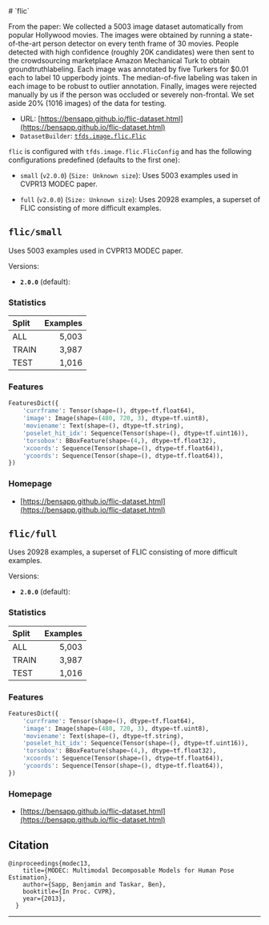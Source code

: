 <div itemscope itemtype="http://schema.org/Dataset">
  <div itemscope itemprop="includedInDataCatalog" itemtype="http://schema.org/DataCatalog">
    <meta itemprop="name" content="TensorFlow Datasets" />
  </div>
  <meta itemprop="name" content="flic" />
  <meta itemprop="description" content="&#10;From the paper: We collected a 5003 image dataset automatically from popular&#10;Hollywood movies. The images were obtained by running a state-of-the-art person&#10;detector on every tenth frame of 30 movies. People detected with high confidence&#10;(roughly 20K candidates) were then sent to the crowdsourcing marketplace Amazon&#10;Mechanical Turk to obtain groundtruthlabeling. Each image was annotated by five&#10;Turkers for $0.01 each to label 10 upperbody joints. The median-of-five labeling&#10;was taken in each image to be robust to outlier annotation. Finally, images were&#10;rejected manually by us if the person was occluded or severely non-frontal. We&#10;set aside 20% (1016 images) of the data for testing.&#10;&#10;&#10;To use this dataset:&#10;&#10;```python&#10;import tensorflow_datasets as tfds&#10;&#10;ds = tfds.load(&#x27;flic&#x27;, split=&#x27;train&#x27;)&#10;for ex in ds.take(4):&#10;  print(ex)&#10;```&#10;&#10;See [the guide](https://www.tensorflow.org/datasets/overview) for more&#10;informations on [tensorflow_datasets](https://www.tensorflow.org/datasets).&#10;&#10;" />
  <meta itemprop="url" content="https://www.tensorflow.org/datasets/catalog/flic" />
  <meta itemprop="sameAs" content="https://bensapp.github.io/flic-dataset.html" />
  <meta itemprop="citation" content="@inproceedings{modec13,&#10;    title={MODEC: Multimodal Decomposable Models for Human Pose Estimation},&#10;    author={Sapp, Benjamin and Taskar, Ben},&#10;    booktitle={In Proc. CVPR},&#10;    year={2013},&#10;  }&#10;" />
</div>
# `flic`

From the paper: We collected a 5003 image dataset automatically from popular
Hollywood movies. The images were obtained by running a state-of-the-art person
detector on every tenth frame of 30 movies. People detected with high confidence
(roughly 20K candidates) were then sent to the crowdsourcing marketplace Amazon
Mechanical Turk to obtain groundtruthlabeling. Each image was annotated by five
Turkers for $0.01 each to label 10 upperbody joints. The median-of-five labeling
was taken in each image to be robust to outlier annotation. Finally, images were
rejected manually by us if the person was occluded or severely non-frontal. We
set aside 20% (1016 images) of the data for testing.

*   URL:
    [https://bensapp.github.io/flic-dataset.html](https://bensapp.github.io/flic-dataset.html)
*   `DatasetBuilder`:
    [`tfds.image.flic.Flic`](https://github.com/tensorflow/datasets/tree/master/tensorflow_datasets/image/flic.py)

`flic` is configured with `tfds.image.flic.FlicConfig` and has the following
configurations predefined (defaults to the first one):

*   `small` (`v2.0.0`) (`Size: Unknown size`): Uses 5003 examples used in CVPR13
    MODEC paper.

*   `full` (`v2.0.0`) (`Size: Unknown size`): Uses 20928 examples, a superset of
    FLIC consisting of more difficult examples.

## `flic/small`
Uses 5003 examples used in CVPR13 MODEC paper.

Versions:

*   **`2.0.0`** (default):

### Statistics

Split | Examples
:---- | -------:
ALL   | 5,003
TRAIN | 3,987
TEST  | 1,016

### Features
```python
FeaturesDict({
    'currframe': Tensor(shape=(), dtype=tf.float64),
    'image': Image(shape=(480, 720, 3), dtype=tf.uint8),
    'moviename': Text(shape=(), dtype=tf.string),
    'poselet_hit_idx': Sequence(Tensor(shape=(), dtype=tf.uint16)),
    'torsobox': BBoxFeature(shape=(4,), dtype=tf.float32),
    'xcoords': Sequence(Tensor(shape=(), dtype=tf.float64)),
    'ycoords': Sequence(Tensor(shape=(), dtype=tf.float64)),
})
```

### Homepage

*   [https://bensapp.github.io/flic-dataset.html](https://bensapp.github.io/flic-dataset.html)

## `flic/full`
Uses 20928 examples, a superset of FLIC consisting of more difficult examples.

Versions:

*   **`2.0.0`** (default):

### Statistics

Split | Examples
:---- | -------:
ALL   | 5,003
TRAIN | 3,987
TEST  | 1,016

### Features
```python
FeaturesDict({
    'currframe': Tensor(shape=(), dtype=tf.float64),
    'image': Image(shape=(480, 720, 3), dtype=tf.uint8),
    'moviename': Text(shape=(), dtype=tf.string),
    'poselet_hit_idx': Sequence(Tensor(shape=(), dtype=tf.uint16)),
    'torsobox': BBoxFeature(shape=(4,), dtype=tf.float32),
    'xcoords': Sequence(Tensor(shape=(), dtype=tf.float64)),
    'ycoords': Sequence(Tensor(shape=(), dtype=tf.float64)),
})
```

### Homepage

*   [https://bensapp.github.io/flic-dataset.html](https://bensapp.github.io/flic-dataset.html)

## Citation
```
@inproceedings{modec13,
    title={MODEC: Multimodal Decomposable Models for Human Pose Estimation},
    author={Sapp, Benjamin and Taskar, Ben},
    booktitle={In Proc. CVPR},
    year={2013},
  }
```

--------------------------------------------------------------------------------
